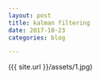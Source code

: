 ```yaml
---
layout: post
title: kalman filtering
date: 2017-10-23
categories: blog

---
```


({{ site.url }}/assets/1.jpg)
